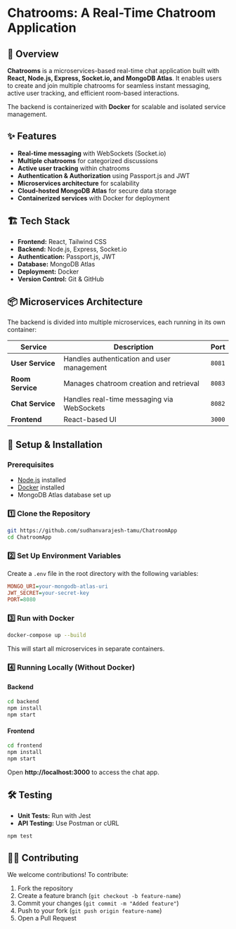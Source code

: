 # Chatrooms: A Real-Time Chatroom Application  

## 🚀 Overview  

**Chatrooms** is a microservices-based real-time chat application built with **React, Node.js, Express, Socket.io, and MongoDB Atlas**. It enables users to create and join multiple chatrooms for seamless instant messaging, active user tracking, and efficient room-based interactions.  

The backend is containerized with **Docker** for scalable and isolated service management.

## ✨ Features  

- **Real-time messaging** with WebSockets (Socket.io)  
- **Multiple chatrooms** for categorized discussions  
- **Active user tracking** within chatrooms  
- **Authentication & Authorization** using Passport.js and JWT  
- **Microservices architecture** for scalability  
- **Cloud-hosted MongoDB Atlas** for secure data storage  
- **Containerized services** with Docker for deployment  

## 🏗️ Tech Stack  

- **Frontend:** React, Tailwind CSS  
- **Backend:** Node.js, Express, Socket.io  
- **Authentication:** Passport.js, JWT  
- **Database:** MongoDB Atlas  
- **Deployment:** Docker  
- **Version Control:** Git & GitHub  

## 📦 Microservices Architecture  

The backend is divided into multiple microservices, each running in its own container:  

| Service       | Description | Port |
|--------------|-------------|------|
| **User Service** | Handles authentication and user management | `8081` |
| **Room Service** | Manages chatroom creation and retrieval | `8083` |
| **Chat Service** | Handles real-time messaging via WebSockets | `8082` |
| **Frontend** | React-based UI | `3000` |

## 🔧 Setup & Installation  

### Prerequisites  

- [Node.js](https://nodejs.org/) installed  
- [Docker](https://www.docker.com/) installed  
- MongoDB Atlas database set up  

### 1️⃣ Clone the Repository  

```bash
git https://github.com/sudhanvarajesh-tamu/ChatroomApp
cd ChatroomApp
```

### 2️⃣ Set Up Environment Variables  

Create a `.env` file in the root directory with the following variables:  

```ini
MONGO_URI=your-mongodb-atlas-uri
JWT_SECRET=your-secret-key
PORT=8080
```

### 3️⃣ Run with Docker  

```bash
docker-compose up --build
```

This will start all microservices in separate containers.  

### 4️⃣ Running Locally (Without Docker)  

#### Backend  

```bash
cd backend
npm install
npm start
```

#### Frontend  

```bash
cd frontend
npm install
npm start
```

Open **http://localhost:3000** to access the chat app.  

## 🛠️ Testing  

- **Unit Tests:** Run with Jest  
- **API Testing:** Use Postman or cURL  

```bash
npm test
```

## 👨‍💻 Contributing  

We welcome contributions! To contribute:  

1. Fork the repository  
2. Create a feature branch (`git checkout -b feature-name`)  
3. Commit your changes (`git commit -m "Added feature"`)  
4. Push to your fork (`git push origin feature-name`)  
5. Open a Pull Request  
